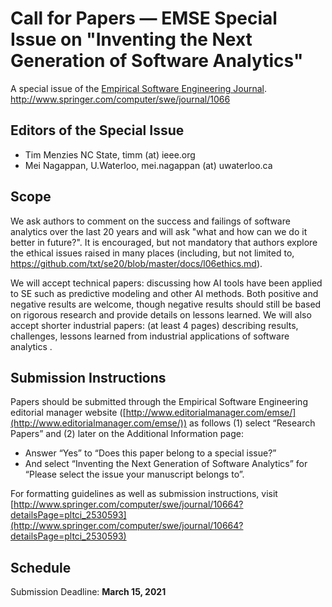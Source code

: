 # Call for Papers — EMSE Special Issue on "Inventing the Next Generation of Software Analytics"

A special issue of the [Empirical Software Engineering Journal](https://www.springer.com/journal/10664). <br/>
http://www.springer.com/computer/swe/journal/1066

## Editors of the Special Issue
* Tim Menzies NC State, timm (at) ieee.org 
* Mei Nagappan, U.Waterloo,  mei.nagappan (at) uwaterloo.ca

## Scope

We ask authors to comment on the success and failings of software analytics over the last 20 years and will ask "what and how can we do it better in future?". It is encouraged, but not mandatory that authors explore the ethical issues raised in many places (including, but not limited to, https://github.com/txt/se20/blob/master/docs/l06ethics.md).

We will accept technical papers: discussing how  AI tools have been applied to SE such as predictive modeling and other AI methods. Both positive and negative results are welcome, though negative results should still be based on rigorous research and provide details on lessons learned. We will also accept shorter industrial papers: (at least 4 pages)  describing results, challenges, lessons learned from industrial applications of software analytics .

## Submission Instructions
Papers should be submitted through the Empirical Software Engineering editorial manager website ([http://www.editorialmanager.com/emse/](http://www.editorialmanager.com/emse/)) as follows (1) select “Research Papers” and (2) later on the Additional Information page:
- Answer “Yes” to “Does this paper belong to a special issue?”
- And select “Inventing the Next Generation of Software Analytics” for “Please select the issue your manuscript belongs to”.

For formatting guidelines as well as submission instructions, visit
[http://www.springer.com/computer/swe/journal/10664?detailsPage=pltci_2530593](http://www.springer.com/computer/swe/journal/10664?detailsPage=pltci_2530593)

## Schedule
Submission Deadline: 	**March 15, 2021**


